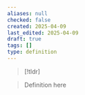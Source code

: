 ```yaml
---
aliases: null
checked: false
created: 2025-04-09
last_edited: 2025-04-09
draft: true
tags: []
type: definition
---
```

>[!tldr] 

>Definition here

